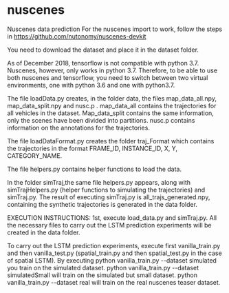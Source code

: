 # nuscenes
Nuscenes data prediction
For the nuscenes import to work, follow the steps in https://github.com/nutonomy/nuscenes-devkit

You need to download the dataset and place it in the dataset folder. 

As of December 2018, tensorflow is not compatible with python 3.7. Nuscenes, however, only works in python 3.7. Therefore, to be able to use both nuscenes and tensorflow, you need to switch between two virtual environments, one with python 3.6 and one with python3.7.

The file loadData.py creates, in the folder data, the files map_data_all.npy, map_data_split.npy and nusc.p . 
map_data_all contains the trajectories for all vehicles in the dataset. Map_data_split contains the same information, only the scenes have been divided into partitions. nusc.p contains information on the annotations for the trajectories.

The file loadDataFormat.py creates the folder traj_Format which contains the trajectories in the format FRAME_ID, INSTANCE_ID, X, Y, CATEGORY_NAME.

The file helpers.py contains helper functions to load the data.

In the folder simTraj,the same file helpers.py appears, along with simTrajHelpers.py (helper functions to simulating the trajectories) and simTraj.py. The result of executing simTraj.py is all_trajs_generated.npy, containing the synthetic trajectories is generated in the data folder.

EXECUTION INSTRUCTIONS:
1st, execute load_data.py and simTraj.py. All the necessary files to carry out the LSTM prediction experiments will be created in the data folder.

To carry out the LSTM prediction experiments, execute first vanilla_train.py and then vanilla_test.py (spatial_train.py and then spatial_test.py in the case of spatial LSTM). By executing 
python vanilla_train.py --dataset simulated you train on the simulated dataset. python vanilla_train.py --dataset simulatedSmall will train on the simulated but small dataset. python vanilla_train.py --dataset real will train on 
the real nuscenes teaser dataset.

